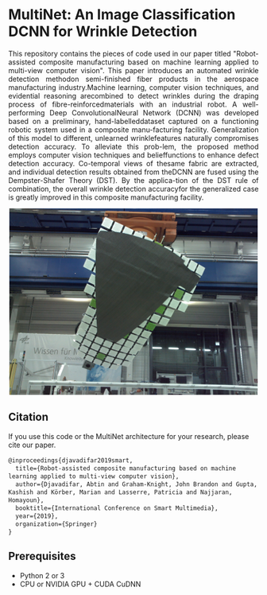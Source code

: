 # MultiNet: An Image Classification DCNN for Wrinkle Detection

<div style="text-align: justify"> This repository contains the pieces of code used in our paper titled "Robot-assisted composite manufacturing based on machine learning applied to multi-view computer vision". This paper introduces an automated wrinkle detection methodon  semi-finished  fiber  products  in  the  aerospace  manufacturing  industry.Machine learning, computer vision techniques, and evidential reasoning arecombined to detect wrinkles during the draping process of fibre-reinforcedmaterials with an industrial robot. A well-performing Deep ConvolutionalNeural Network (DCNN) was developed based on a preliminary, hand-labelleddataset captured on a functioning robotic system used in a composite manu-facturing facility. Generalization of this model to different, unlearned wrinklefeatures naturally compromises detection accuracy. To alleviate this prob-lem,  the  proposed  method  employs  computer  vision  techniques  and  belieffunctions  to  enhance  defect  detection  accuracy.  Co-temporal  views  of  thesame fabric are extracted, and individual detection results obtained from theDCNN are fused using the Dempster-Shafer Theory (DST). By the applica-tion of the DST rule of combination, the overall wrinkle detection accuracyfor the generalized case is greatly improved in this composite manufacturing facility. </div>


<p align="center">
    <img src="imgs/Cam_1_Pic_19-07-52.jpg" width="500px"></br>
</p>

## Citation
If you use this code or the MultiNet architecture for your research, please cite our paper.
```
@inproceedings{djavadifar2019smart,
  title={Robot-assisted composite manufacturing based on machine learning applied to multi-view computer vision},
  author={Djavadifar, Abtin and Graham-Knight, John Brandon and Gupta, Kashish and Körber, Marian and Lasserre, Patricia and Najjaran, Homayoun},
  booktitle={International Conference on Smart Multimedia},
  year={2019},
  organization={Springer}
}
```

## Prerequisites
- Python 2 or 3
- CPU or NVIDIA GPU + CUDA CuDNN
